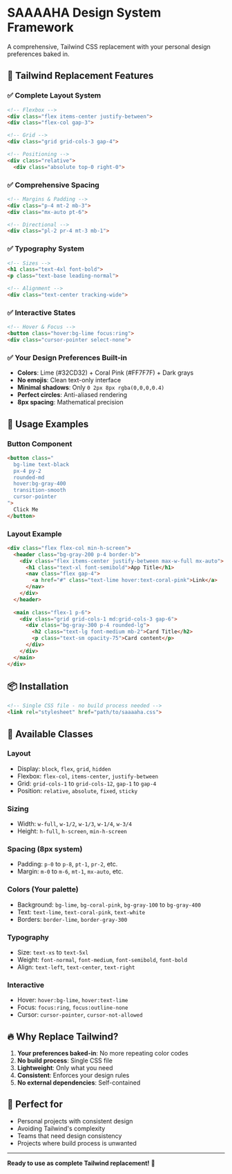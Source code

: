 # SAAAAHA Design System Framework

A comprehensive, Tailwind CSS replacement with your personal design preferences baked in.

## 🎯 Tailwind Replacement Features

### ✅ Complete Layout System
```html
<!-- Flexbox -->
<div class="flex items-center justify-between">
<div class="flex-col gap-3">

<!-- Grid -->
<div class="grid grid-cols-3 gap-4">

<!-- Positioning -->
<div class="relative">
  <div class="absolute top-0 right-0">
```

### ✅ Comprehensive Spacing
```html
<!-- Margins & Padding -->
<div class="p-4 mt-2 mb-3">
<div class="mx-auto pt-6">

<!-- Directional -->
<div class="pl-2 pr-4 mt-3 mb-1">
```

### ✅ Typography System
```html
<!-- Sizes -->
<h1 class="text-4xl font-bold">
<p class="text-base leading-normal">

<!-- Alignment -->
<div class="text-center tracking-wide">
```

### ✅ Interactive States
```html
<!-- Hover & Focus -->
<button class="hover:bg-lime focus:ring">
<div class="cursor-pointer select-none">
```

### ✅ Your Design Preferences Built-in
- **Colors**: Lime (#32CD32) + Coral Pink (#FF7F7F) + Dark grays
- **No emojis**: Clean text-only interface
- **Minimal shadows**: Only `0 2px 8px rgba(0,0,0,0.4)`
- **Perfect circles**: Anti-aliased rendering
- **8px spacing**: Mathematical precision

## 🚀 Usage Examples

### Button Component
```html
<button class="
  bg-lime text-black
  px-4 py-2 
  rounded-md
  hover:bg-gray-400
  transition-smooth
  cursor-pointer
">
  Click Me
</button>
```

### Layout Example
```html
<div class="flex flex-col min-h-screen">
  <header class="bg-gray-200 p-4 border-b">
    <div class="flex items-center justify-between max-w-full mx-auto">
      <h1 class="text-xl font-semibold">App Title</h1>
      <nav class="flex gap-4">
        <a href="#" class="text-lime hover:text-coral-pink">Link</a>
      </nav>
    </div>
  </header>
  
  <main class="flex-1 p-6">
    <div class="grid grid-cols-1 md:grid-cols-3 gap-6">
      <div class="bg-gray-300 p-4 rounded-lg">
        <h2 class="text-lg font-medium mb-2">Card Title</h2>
        <p class="text-sm opacity-75">Card content</p>
      </div>
    </div>
  </main>
</div>
```

## 📦 Installation

```html
<!-- Single CSS file - no build process needed -->
<link rel="stylesheet" href="path/to/saaaaha.css">
```

## 🎨 Available Classes

### Layout
- Display: `block`, `flex`, `grid`, `hidden`
- Flexbox: `flex-col`, `items-center`, `justify-between`
- Grid: `grid-cols-1` to `grid-cols-12`, `gap-1` to `gap-4`
- Position: `relative`, `absolute`, `fixed`, `sticky`

### Sizing
- Width: `w-full`, `w-1/2`, `w-1/3`, `w-1/4`, `w-3/4`
- Height: `h-full`, `h-screen`, `min-h-screen`

### Spacing (8px system)
- Padding: `p-0` to `p-8`, `pt-1`, `pr-2`, etc.
- Margin: `m-0` to `m-6`, `mt-1`, `mx-auto`, etc.

### Colors (Your palette)
- Background: `bg-lime`, `bg-coral-pink`, `bg-gray-100` to `bg-gray-400`
- Text: `text-lime`, `text-coral-pink`, `text-white`
- Borders: `border-lime`, `border-gray-300`

### Typography
- Size: `text-xs` to `text-5xl`
- Weight: `font-normal`, `font-medium`, `font-semibold`, `font-bold`
- Align: `text-left`, `text-center`, `text-right`

### Interactive
- Hover: `hover:bg-lime`, `hover:text-lime`
- Focus: `focus:ring`, `focus:outline-none`
- Cursor: `cursor-pointer`, `cursor-not-allowed`

## 🔥 Why Replace Tailwind?

1. **Your preferences baked-in**: No more repeating color codes
2. **No build process**: Single CSS file
3. **Lightweight**: Only what you need
4. **Consistent**: Enforces your design rules
5. **No external dependencies**: Self-contained

## 🎯 Perfect for

- Personal projects with consistent design
- Avoiding Tailwind's complexity
- Teams that need design consistency
- Projects where build process is unwanted

---

**Ready to use as complete Tailwind replacement!** 🎨